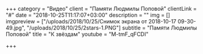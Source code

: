 +++
category = "Видео"
client = "Памяти Людмилы Поповой"
clientLink = "#"
date = "2018-10-25T11:17:07+03:00"
description = ""
img = []
imgpreview = ["/uploads/2018/10/25/Снимок экрана от 2018-10-17 09-30-49.jpg", "/uploads/2018/10/25/2stars-1.PNG"]
subtitle = "Памяти Людмилы Поповой"
title = "К звёздам"
youtube = "M-tmF_qFCDI"

+++
